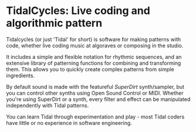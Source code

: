 # TidalCycles: Live coding and algorithmic pattern

Tidalcycles (or just 'Tidal' for short) is software for making
patterns with code, whether live coding music at algoraves or
composing in the studio.

It includes a simple and flexible notation for rhythmic sequences, and
an extensive library of patterning functions for combining and
transforming them. This allows you to quickly create complex patterns
from simple ingredients.

By default sound is made with the featureful *SuperDirt*
synth/sampler, but you can control other synths using Open Sound
Control or MIDI. Whether you're using SuperDirt or a synth, every
filter and effect can be manipulated independently with Tidal
patterns.

You can learn Tidal through experimentation and play - most Tidal
coders have little or no experience in software engineering.
